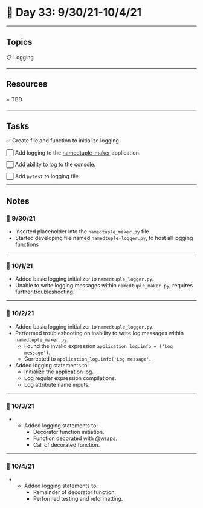 # :calendar: Day 33: 9/30/21-10/4/21

---

## Topics

:clipboard: Logging

---

## Resources

:star: TBD

---

## Tasks

:white_check_mark: Create file and function to initialize logging.

:white_large_square: Add logging to the [namedtuple-maker](https://github.com/timothyhull/namedtuple-maker) application.

:white_large_square: Add ability to log to the console.

:white_large_square: Add `pytest` to logging file.

---

## Notes

### :notebook: 9/30/21

- Inserted placeholder into the `namedtuple_maker.py` file.
- Started developing file named `namedtuple-logger.py`, to host all logging functions

---

### :notebook: 10/1/21

- Added basic logging initializer to `namedtuple_logger.py`.
- Unable to write logging messages within `namedtuple_maker.py`, requires further troubleshooting.

---

### :notebook: 10/2/21

- Added basic logging initializer to `namedtuple_logger.py`.
- Performed troubleshooting on inability to write log messages within `namedtuple_maker.py`.
    - Found the invalid expression `application_log.info = ('Log message')`.
    - Corrected to `application_log.info('Log message'`.
- Added logging statements to:
    - Initialize the application log.
    - Log regular expression compilations.
    - Log attribute name inputs.

---

### :notebook: 10/3/21

- - Added logging statements to:
    - Decorator function initiation.
    - Function decorated with @wraps.
    - Call of decorated function.

---

### :notebook: 10/4/21

- - Added logging statements to:
    - Remainder of decorator function.
    - Performed testing and reformatting.
